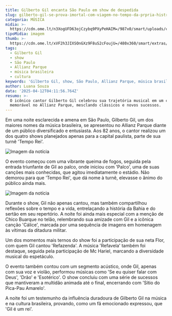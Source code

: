 ```yaml
---
title: Gilberto Gil encanta São Paulo em show de despedida
slug: gilberto-gil-se-prova-imortal-com-viagem-no-tempo-da-prpria-histria
categoria: MÚSICA
midia: >-
  https://cdn.ome.lt/n3XogUFD63ojCzybq9PXyPeHAIM=/987x0/smart/uploads/conteudo/fotos/Screenshot_2025-04-11_at_20.35.17.png
tipoMidia: imagem
thumb: >-
  https://cdn.ome.lt/xVF2h3JIXSOnGXz9F8uS2cFoujU=/480x360/smart/extras/conteudos/PRIDIA0411211513.jpg
tags:
  - Gilberto Gil
  - show
  - São Paulo
  - Allianz Parque
  - música brasileira
  - cultura
keywords: 'Gilberto Gil, show, São Paulo, Allianz Parque, música brasileira, cultura'
author: Luana Souza
data: '2025-04-12T04:11:56.764Z'
resumo: >-
  O icônico cantor Gilberto Gil celebrou sua trajetória musical em um concerto
  memorável no Allianz Parque, mesclando clássicos e novos sucessos.
---
```


Em uma noite esclarecida e amena em São Paulo, Gilberto Gil, um dos maiores nomes da música brasileira, se apresentou no Allianz Parque diante de um público diversificado e entusiasta. Aos 82 anos, o cantor realizou um dos quatro shows planejados apenas para a capital paulista, parte de sua turnê 'Tempo Rei'.

![Imagem da notícia](https://cdn.ome.lt/rJlBdvPW48jY321y0P3wUc5Vbio=/fit-in/837x500/smart/uploads/conteudo/fotos/PRIDIA0411214029.jpg)

O evento começou com uma vibrante queima de fogos, seguida pela entrada triunfante de Gil ao palco, onde iniciou com 'Palco', uma de suas canções mais conhecidas, que agitou imediatamente o estádio. Não demorou para que 'Tempo Rei', que dá nome à turnê, elevasse o ânimo do público ainda mais.

![Imagem da notícia](https://cdn.ome.lt/a9mT1zgFfwfTdTYhjJIeBHk9MxU=/fit-in/837x500/smart/uploads/conteudo/fotos/PRIDIA0411231313.jpg)

Durante o show, Gil não apenas cantou, mas também compartilhou reflexões sobre o tempo e a vida, entrelaçando a história da Bahia e do sertão em seu repertório. A noite foi ainda mais especial com a menção de Chico Buarque no telão, relembrando sua amizade com Gil e a icônica canção 'Cálice', marcada por uma sequência de imagens em homenagem às vítimas da ditadura militar.

Um dos momentos mais ternos do show foi a participação de sua neta Flor, com quem Gil cantou 'Refazenda'. A música 'Refavela' também foi destaque, seguida pela participação de Mc Hariel, marcando a diversidade musical do espetáculo.

O evento também contou com um segmento acústico, onde Gil, apenas com sua voz e violão, performou músicas como 'Se eu quiser falar com Deus', 'Drão' e 'Esotérico'. O show concluiu com uma série de sucessos que mantiveram a multidão animada até o final, encerrando com 'Sítio do Pica-Pau Amarelo'.

A noite foi um testemunho da influência duradoura de Gilberto Gil na música e na cultura brasileira, provando, como um fã emocionado expressou, que 'Gil é um rei'.

